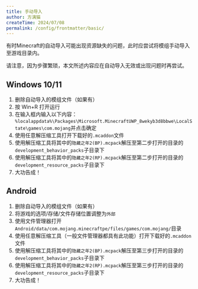 ```yaml
---
title: 手动导入
author: 方漓猫
createTime: 2024/07/08
permalink: /config/frontmatter/basic/
---
```

有时Minecraft的自动导入可能出现资源缺失的问题，此时应尝试将模组手动导入至游戏目录内。

请注意，因为步骤繁琐，本文所述内容应在自动导入无效或出现问题时再尝试。

## Windows 10/11

1. 删除自动导入的模组文件（如果有）
2. 按 Win+R 打开运行
3. 在输入框内输入以下内容：`%localappdata%\Packages\Microsoft.MinecraftUWP_8wekyb3d8bbwe\LocalState\games\com.mojang`并点击确定
4. 使用任意解压缩工具打开下载好的`.mcaddon`文件
5. 使用解压缩工具将其中的`隐藏之年2(BP).mcpack`解压至第二步打开的目录的`development_behavior_packs`子目录下
6. 使用解压缩工具将其中的`隐藏之年2(RP).mcpack`解压至第二步打开的目录的`development_resource_packs`子目录下
7. 大功告成！

## Android

1. 删除自动导入的模组文件（如果有）
2. 将游戏的选项/存储/文件存储位置调整为`外部`
3. 使用文件管理器打开`Android/data/com.mojang.minecraftpe/files/games/com.mojang/`目录
4. 使用任意解压缩工具（一般文件管理器都具有此功能）打开下载好的`.mcaddon`文件
5. 使用解压缩工具将其中的`隐藏之年2(BP).mcpack`解压至第三步打开的目录的`development_behavior_packs`子目录下
6. 使用解压缩工具将其中的`隐藏之年2(RP).mcpack`解压至第三步打开的目录的`development_resource_packs`子目录下
7. 大功告成！
